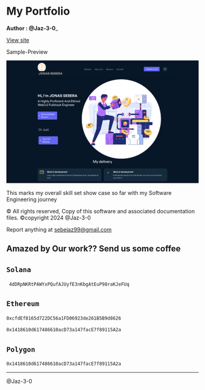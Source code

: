 # My Portfolio

**Author : @Jaz-3-0**_

[View site](https://jonas-sebera.vercel.app)

Sample-Preview

![portfolio-sample-preview](localhost_3000.png)

This marks my overall skill set show case so far with my Software Engineering journey

&#169; All rights reserved, Copy of this software and associated documentation files.
&#169;copyright 2024 @Jaz-3-0

Report anything at <sebejaz99@gmail.com>

## **Amazed by Our work?? Send us some coffee**

## `Solana`

```sh
 4dDRpNKRtPAWYxPQufAJUyfE3nKbgAtEuP98raKJeFUq
```

## `Ethereum`

```sh
0xcfdEf8165d722DC56a1FD06923de261B5B9d8626
```

```sh
0x1418610d617486610acD73a147facE7f89115A2a
```

## `Polygon`

```sh
0x1418610d617486610acD73a147facE7f89115A2a
```

--------------------

@Jaz-3-0

